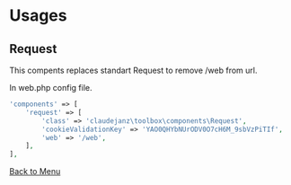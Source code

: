 Usages
======

Request  
----------

This compents replaces standart Request to remove /web from url.

In web.php config file.
```php
'components' => [
    'request' => [
        'class' => 'claudejanz\toolbox\components\Request',
        'cookieValidationKey' => 'YAO0QHYbNUrODV0O7cH6M_9sbVzPiTIf',
        'web' => '/web',
    ],
],
```

[Back to Menu](guide-README.html/#features)